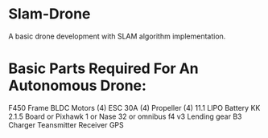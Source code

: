 # Slam-Drone
A basic drone development with SLAM algorithm implementation.

# Basic Parts Required For An Autonomous Drone:

F450 Frame
BLDC Motors (4)
ESC 30A (4)
Propeller (4)
11.1 LIPO Battery
KK 2.1.5 Board or Pixhawk 1 or Nase 32 or omnibus f4 v3
Lending gear
B3 Charger
Teansmitter
Receiver
GPS

